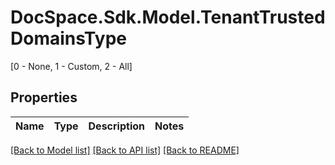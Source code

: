 # DocSpace.Sdk.Model.TenantTrustedDomainsType
[0 - None, 1 - Custom, 2 - All]

## Properties

Name | Type | Description | Notes
------------ | ------------- | ------------- | -------------

[[Back to Model list]](../README.md#documentation-for-models) [[Back to API list]](../README.md#documentation-for-api-endpoints) [[Back to README]](../README.md)

